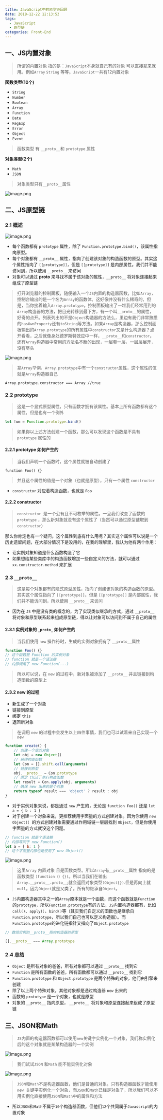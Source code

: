 ```yaml
---
title: JavaScript中的原型链回顾
date: 2018-12-22 12:13:53
tags: 
  - JavaScript
  - 原型链
categories: Front-End
---
```


## 一、JS内置对象

> 所谓的内置对象 指的是：`JavaScript`本身就自己有的对象 可以直接拿来就用。例如`Array` `String` 等等。`JavaScript`一共有12内置对象

**函数类型(10个)**

- `String`
- `Number`
- `Boolean`
- `Array`
- `Function`
- `Date`
- `RegExp`
- `Error`
- `Object`
- `Event`

> 函数类型 有 `__proto__`和 `prototype` 属性

**对象类型(2个)**

- `Math`
- `JSON`

> 对象类型只有`__proto__`属性

![image.png](https://upload-images.jianshu.io/upload_images/1480597-9b6c5ca4a84f967c.png?imageMogr2/auto-orient/strip%7CimageView2/2/w/1240)

## 二、JS原型链

### 2.1 概述

![image.png](https://upload-images.jianshu.io/upload_images/1480597-86427eafb257f868.png?imageMogr2/auto-orient/strip%7CimageView2/2/w/1240)


- 每个函数都有 `prototype` 属性，除了 `Function.prototype.bind()`，该属性指向原型。
- 每个对象都有 `__proto__` 属性，指向了创建该对象的构造函数的原型。其实这个属性指向了 `[[prototype]]`，但是 `[[prototype]]` 是内部属性，我们并不能访问到，所以使用 `__proto__` 来访问
- 对象可以通过 __proto__ 来寻找不属于该对象的属性，`__proto__` 将对象连接起来组成了原型链

> 打开浏览器的控制面板，随便输入一个`JS`内置的构造器函数，比如`Array`，控制台输出的是一个名为`Array`的函数体，这好像并没有什么稀奇的，但是，当你接着输入`Array.prototype`，控制面板输出了一堆我们经常用到的`Array`构造器的方法，把目光转移到最下方，有一个叫`__proto__`的属性，好奇的点开。列表列出的不是`Object`构造器的方法么，里边有我们非常熟悉的`hasOwnProperty`还有`toString`等方法。如果`Array`是构造器，那么控制面板输出的`Array.prototype`的所有属性中`constructor`又是什么构造器？点开看看，之后就像身处德罗斯特效应中一样，`__proto__`和`constructor`，还有`Array`构造器中常用的方法名不断的出现，一层套一层，一层层展开，没有尽头

![image.png](https://upload-images.jianshu.io/upload_images/1480597-33dcb28a487a5b1d.png?imageMogr2/auto-orient/strip%7CimageView2/2/w/1240)

> 拿`Array`举例，`Array.prototype`中有一个`constructor`属性，这个属性的值就是`Array`构造器自己

```
Array.prototype.constructor === Array //true
```

### 2.2 prototype

> 这是一个显式原型属性，只有函数才拥有该属性。基本上所有函数都有这个属性，但是也有一个例外

```js
let fun = Function.prototype.bind()
```

> 如果你以上述方法创建一个函数，那么可以发现这个函数是不具有 `prototype` 属性的

#### 2.2.1 prototype 如何产生的

> 当我们声明一个函数时，这个属性就被自动创建了

```
function Foo() {}
```

> 并且这个属性的值是一个对象（也就是原型），只有一个属性 `constructor`

- `constructor` 对应着构造函数，也就是 `Foo`

#### 2.2.2 constructor

> `constructor `是一个公有且不可枚举的属性。一旦我们改变了函数的 `prototype` ，那么新对象就没有这个属性了（当然可以通过原型链取到 `constructor`）

那么你肯定也有一个疑问，这个属性到底有什么用呢？其实这个属性可以说是一个历史遗留问题，在大部分情况下是没用的，在我的理解里，我认为他有两个作用：

- 让实例对象知道是什么函数构造了它
- 如果想给某些类库中的构造函数增加一些自定义的方法，就可以通过 `xx.constructor.method` 来扩展



### 2.3 `__proto__`

> 这是每个对象都有的隐式原型属性，指向了创建该对象的构造函数的原型。其实这个属性指向了 `[[prototype]]`，但是 `[[prototype]]` 是内部属性，我们并不能访问到，所以使用 `__proto__` 来访问

- 因为在 `JS` 中是没有类的概念的，为了实现类似继承的方式，通过 `__proto__` 将对象和原型联系起来组成原型链，得以让对象可以访问到不属于自己的属性

#### 2.3.1 实例对象的 `_proto_` 如何产生的

> 当我们使用 `new` 操作符时，生成的实例对象拥有了 `__proto__`属性

```js
function Foo() {}
// 这个函数是 Function 的实例对象
// function 就是一个语法糖
// 内部调用了 new Function(...)
```

> 所以可以说，在 `new` 的过程中，新对象被添加了 `__proto__` 并且链接到构造函数的原型上

#### 2.3.2 new 的过程

- 新生成了一个对象
- 链接到原型
- 绑定 `this`
- 返回新对象

> 在调用 `new` 的过程中会发生以上四件事情，我们也可以试着来自己实现一个 `new`

```js
function create() {
    // 创建一个空的对象
    let obj = new Object()
    // 获得构造函数
    let Con = [].shift.call(arguments)
    // 链接到原型
	obj.__proto__ = Con.prototype
    // 绑定 this，执行构造函数
    let result = Con.apply(obj, arguments)
    // 确保 new 出来的是个对象
    return typeof result === 'object' ? result : obj
}
```

- 对于实例对象来说，都是通过 `new` 产生的，无论是 `function Foo()` 还是 `let a = { b : 1 }`
- 对于创建一个对象来说，更推荐使用字面量的方式创建对象。因为你使用 `new Object() `的方式创建对象需要通过作用域链一层层找到 `Object`，但是你使用字面量的方式就没这个问题。

```js
// function 就是个语法糖
// 内部等同于 new Function()
let a = { b: 1 }
// 这个字面量内部也是使用了 new Object()
```



![image.png](https://upload-images.jianshu.io/upload_images/1480597-e4a91031a78eb153.png?imageMogr2/auto-orient/strip%7CimageView2/2/w/1240)

> 这里`Array` 内置对象 且是函数类型。所以`Array`有`__proto__`属性 指向的是函数类型 `(function（）{})`。所以当我们在输出`Array.__proto__.proto__`;就会返回对象类型`(Object{})`.但是再向上就`null`。因为`Object`就是父类了。所有的继承自`Object`。

- `JS`内置构造器其中之一的`Array`原本就是一个函数，而这个函数就是`Function`的`prototype`，所以`Function.prototype`有的方法，`JS`内置构造器都有，比如`call()`、`apply()`、`bind()`等（其实我们自定义的函数也是继承自`Function.prototype`，所以我们自己也可以定义构造器）。而`Function.prototype`的进化链指针又指向了`Object.prototype`

```js
// 数组实例的__proto__指向构造器的原型

[].__proto__ === Array.prototype 
```

### 2.4 总结

- `Object` 是所有对象的爸爸，所有对象都可以通过 `__proto__` 找到它
- `Function` 是所有函数的爸爸，所有函数都可以通过 `__proto__` 找到它
- `Function.prototype` 和 `Object.prototype` 是两个特殊的对象，他们由引擎来创建
- 除了以上两个特殊对象，其他对象都是通过构造器 `new` 出来的
- 函数的 `prototype` 是一个对象，也就是原型
- 对象的 `__proto__` 指向原型， `__proto__ `将对象和原型连接起来组成了原型链

## 三、JSON和Math

> `JS`内置的构造器函数都可以使用`new`关键字实例化一个对象，我们称实例化后的这个对象就是某某构造器的一个实例

![image.png](https://upload-images.jianshu.io/upload_images/1480597-ae2f194cbd110416.png?imageMogr2/auto-orient/strip%7CimageView2/2/w/1240)

> 我们试试`JSON` 和`Math` 能不能实例化对象

![image.png](https://upload-images.jianshu.io/upload_images/1480597-1514936d90349c18.png?imageMogr2/auto-orient/strip%7CimageView2/2/w/1240)

> `JSON`和`Math`不是构造器函数，他们是普通的对象。只有构造器函数才能使用`new `关键字实例化一个对象，而`JSON`和`Math`已经是对象了，所以我们可以不用实例化直接使用`JSON`和`Math`中的属性和方法

- 所以`JSON`和`Math`不属于`10`个构造器函数，但他们`12`个共同属于`Javascript`的内置对象


